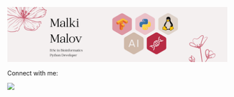 ![image](https://github.com/MalkiMalov/MalkiMalov/blob/main/image%201.png)

Connect with me:

[![](https://img.shields.io/badge/linkedin-%230077B5.svg?style=for-the-badge&logo=linkedin)](https://www.linkedin.com/in/malki-malov-1652b3197)
